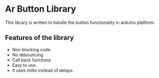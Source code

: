 # Ar Button Library 

This library is written to handle the button functionality in arduino platform. 

## Features of the library 

- Non blocking code. 
- No debouncing
- Call back functions 
- Easy to use. 
- It uses millis instead of delays. 
